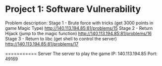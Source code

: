 # Project 1: Software Vulnerability
Problem description:
Stage 1 - Brute force with tricks (get 3000 points in game Magic Type)
	http://140.113.194.85:81/problems/15
Stage 2 - Return Hijack (jump to the magic function)
	http://140.113.194.85:81/problems/16
Stage 3 - Return to libc (get shell to control the server)
	http://140.113.194.85:81/problems/17

===========
Server
	The server to play the game
	IP: 140.113.194.85
	Port: 49169